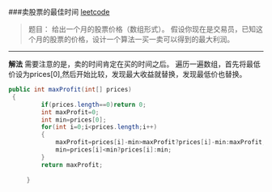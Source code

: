 ###卖股票的最佳时间
[leetcode](https://leetcode.com/problems/best-time-to-buy-and-sell-stock/)
>题目：
>给出一个月的股票价格（数组形式）。
>假设你现在是交易员，已知这个月的股票的价格，设计一个算法一买一卖可以得到的最大利润。

-----
**解法**
需要注意的是，卖的时间肯定在买的时间之后。
遍历一遍数组，首先将最低价设为prices[0],然后开始比较，发现最大收益就替换，发现最低价也替换。

```java
public int maxProfit(int[] prices)
 {
         if(prices.length==0)return 0;
         int maxProfit=0;
         int min=prices[0];
         for(int i=0;i<prices.length;i++)
         {
             maxProfit=prices[i]-min>maxProfit?prices[i]-min:maxProfit;
             min=prices[i]<min?prices[i]:min;
         }      
         return maxProfit;
   
     } 
```

